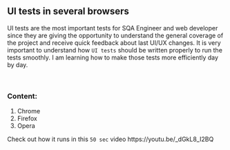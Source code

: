 <html>
  
  <body>
  
  <h2>UI tests in several browsers</h2>
  
  <div>
  <p>UI tests are the most important tests for SQA Engineer and web developer since they are giving the opportunity to understand the general coverage of the project and receive quick feedback about last UI/UX changes. It is very important to understand how <code>UI tests</code> should be written properly to run the tests smoothly. I am learning how to make those tests more efficiently day by day.
  </p>
  <br>
  <h3>Content:</h3>
  
  <ol>
    <li>Chrome</li>
    <li>Firefox</li>
    <li>Opera</li>
  </ol>
  
  <p>Check out how it runs in this <code>50 sec</code> video https://youtu.be/_dGkL8_I2BQ</p>
  </div>
  </body>
  
 </html>
